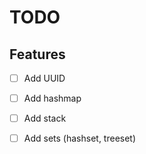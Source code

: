 # TODO

## Features

* [ ] Add UUID
* [ ] Add hashmap
* [ ] Add stack
* [ ] Add sets (hashset, treeset)

